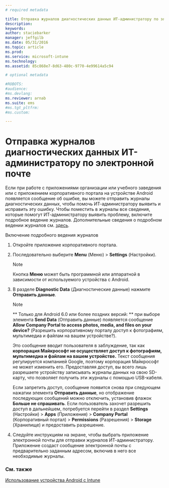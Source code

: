 ```yaml
---
# required metadata

title: Отправка журналов диагностических данных ИТ-администратору по электронной почте | Microsoft Intune
description:
keywords:
author: staciebarker
manager: jeffgilb
ms.date: 05/31/2016
ms.topic: article
ms.prod:
ms.service: microsoft-intune
ms.technology:
ms.assetid: 85c868e7-8d63-480c-9770-4e99614a5c94

# optional metadata

#ROBOTS:
#audience:
#ms.devlang:
ms.reviewer: arnab
ms.suite: ems
#ms.tgt_pltfrm:
#ms.custom:

---
```



# Отправка журналов диагностических данных ИТ-администратору по электронной почте

Если при работе с приложениями организации или учебного заведения или с приложением корпоративного портала на устройстве Android появляется сообщение об ошибке, вы можете отправить журналы диагностических данных, чтобы помочь ИТ-администратору выявить и исправить эту ошибку. Чтобы поместить в журналы все сведения, которые помогут ИТ-администратору выявить проблему, включите подробное ведение журналов. Дополнительные сведения о подробном ведении журналов см. [здесь](use-verbose-logging-to-help-your-it-administrator-fix-device-issues-android.md).

Включение подробного ведения журналов

1.  Откройте приложение корпоративного портала.

2.  Последовательно выберите **Menu** (Меню) &gt; **Settings** (Настройки).

    > [!NOTE] 
    > Кнопка **Меню** может быть программной или аппаратной в зависимости от используемого устройства с Android.

3.  В разделе **Diagnostic Data** (Диагностические данные) нажмите **Отправить данные**.

    > [!NOTE]
    > ** Только для Android 6.0 или более поздних версий: ** при выборе элемента **Send Data** (Отправить данные) появляется сообщение **Allow Company Portal to access photos, media, and files on your device?** (Разрешить корпоративному порталу доступ к фотографиям, мультимедиа и файлам на вашем устройстве?). 

    Это сообщение вводит пользователя в заблуждение, так как **корпорация Майкрософт не осуществляет доступ к фотографиям, мультимедиа и файлам на вашем устройстве.** Текст сообщения регулируется компанией Google, поэтому корпорация Майкрософт не может изменить его.  Предоставляя доступ, вы всего лишь разрешаете устройству записывать журналы данных на свою SD-карту, что позволяет получить эти журналы с помощью USB-кабеля.

    Если запретить доступ, сообщение появится снова при следующем нажатии элемента **Отправить данные**, но отображение последующих сообщений можно отключить, установив флажок **Больше не спрашивать**.  Если пользователь захочет разрешить доступ в дальнейшем, потребуется перейти в раздел **Settings** (Настройки) &gt; **Apps** (Приложения) &gt; **Company Portal** (Корпоративный портал) &gt; **Permissions** (Разрешения) &gt; **Storage** (Хранилище) и предоставить разрешение.

4.  Следуйте инструкциям на экране, чтобы выбрать приложение электронной почты для отправки журналов ИТ-администратору. Приложение создаст сообщение электронной почты с предварительно заданным адресом, включив в него все необходимые журналы.


### См. также
[Использование устройства Android с Intune](using-your-android-device-with-intune.md)

<!--HONumber=Jun16_HO2-->



